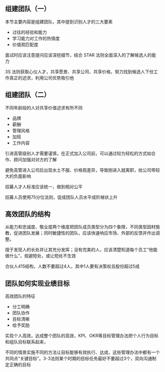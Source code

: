 ## 组建团队（一）

本节主要内容是组建团队，其中提到识别人才的三大要素

- 过往的经验和能力
- 学习能力对工作的热情度
- 价值观匹配度

面试时应该注意提问应该深挖细节，结合 STAR 法则全面深入的了解候选人的能力

3S 法则获取心仪人才，共享愿景、共享公司、共享价格，努力找到候选人下份工作真正的述求，利用公司优势吸引他

## 组建团队（二）

不同年龄段的人对共享价值述求有所不同

- 品牌
- 薪酬
- 管理风格
- 加班
- 工作内容

引进高管级别人才需要谨慎，在正式加入公司前，可以通过较为轻松的方式如合作、顾问加强对对方的了解

避免高管进入公司后出现水土不服、价格观差异，导致刚进入就离职，给公司带较大的负面影响

招募人才人标准应该统一，做到相对公平

招募人员使用75分位法则，促成团队人员水平成阶梯状上升

## 高效团队的结构

从能力和忠诚度、敬业度两个维度把团队成员类型分为四个象限，不同类型因材施教，促进团队发展；同时敏捷性的团队，应该快速响应市场、外部的反馈并作出调整。

擅于发现人的长处并让其充分发挥；没有完美的人，应该清楚知道每个员工“他能做什么”，规避短处，或让短处不生效

合伙人415结构，人数不要超过4人，其中1人要有决策权且股份超过5成


## 团队如何实现业绩目标

高效团队的特征
- 分工明确
- 团队协作
- 目标清晰
- 给予奖励

实现个人高效，达成整个团队的高效，KPI、OKR等目标管理办法把个人行为目标和组队目标联系起来，

不同的情景实施不同的方法让目标能够有效执行、达成，这些管理办法中都有一个共同点“关键目标”。3-3法则某个时期的目标任务最好不要超过3个，双向沟通制定正确的目标